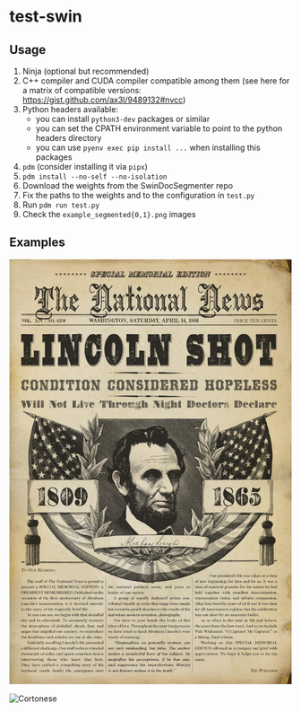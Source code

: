 # test-swin

## Usage

1. Ninja (optional but recommended)
2. C++ compiler and CUDA compiler compatible among them (see here for a matrix of compatible versions: https://gist.github.com/ax3l/9489132#nvcc)
3. Python headers available:
   - you can install `python3-dev` packages or similar
   - you can set the CPATH environment variable to point to the python headers directory
   - you can use `pyenv exec pip install ...` when installing this packages
4. `pdm` (consider installing it via `pipx`)
5. `pdm install --no-self --no-isolation`
6. Download the weights from the SwinDocSegmenter repo
7. Fix the paths to the weights and to the configuration in `test.py`
8. Run `pdm run test.py`
9. Check the `example_segmented{0,1}.png` images

## Examples

![Newspaper](./example_segmented0.png)

![Cortonese](./example_segmented1.png)
